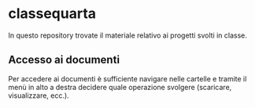 # classequarta

In questo repository trovate il materiale relativo ai progetti svolti in classe.

## Accesso ai documenti

Per accedere ai documenti è sufficiente navigare nelle cartelle e tramite il menù in alto a destra decidere quale operazione svolgere (scaricare, visualizzare, ecc.).

